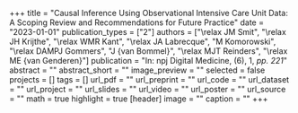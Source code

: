 +++
title = "Causal Inference Using Observational Intensive Care Unit Data: A Scoping Review and Recommendations for Future Practice"
date = "2023-01-01"
publication_types = ["2"]
authors = ["\relax JM Smit", "\relax JH Krijthe", "\relax WMR Kant", "\relax JA Labrecque", "M Komorowski", "\relax DAMPJ Gommers", "J {van Bommel}", "\relax MJT Reinders", "\relax ME {van Genderen}"]
publication = "In: npj Digital Medicine, (6), 1, _pp. 221_"
abstract = ""
abstract_short = ""
image_preview = ""
selected = false
projects = []
tags = []
url_pdf = ""
url_preprint = ""
url_code = ""
url_dataset = ""
url_project = ""
url_slides = ""
url_video = ""
url_poster = ""
url_source = ""
math = true
highlight = true
[header]
image = ""
caption = ""
+++
